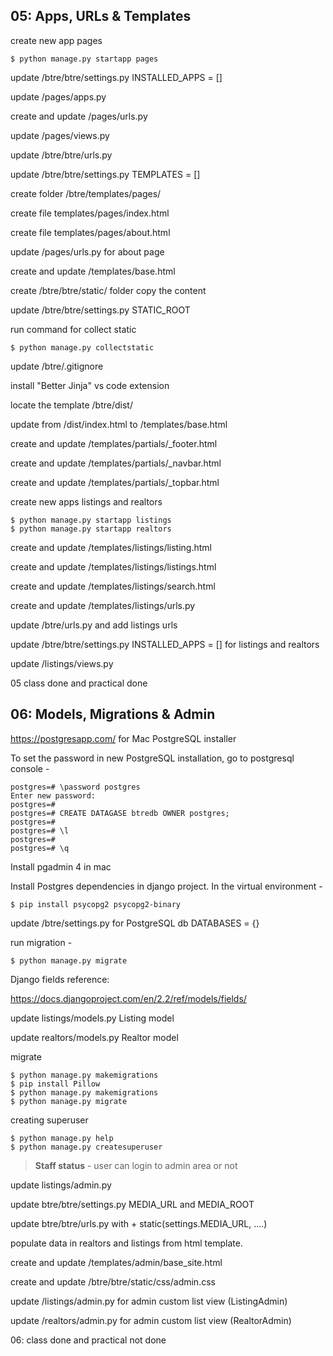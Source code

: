 ## 05: Apps, URLs & Templates

create new app pages
```
$ python manage.py startapp pages

```

update /btre/btre/settings.py INSTALLED_APPS = []

update /pages/apps.py

create and update /pages/urls.py

update /pages/views.py

update /btre/btre/urls.py

update /btre/btre/settings.py TEMPLATES = [] 

create folder /btre/templates/pages/

create file templates/pages/index.html

create file templates/pages/about.html

update /pages/urls.py for about page

create and update /templates/base.html

create /btre/btre/static/ folder copy the content

update /btre/btre/settings.py STATIC_ROOT

run command for collect static
```
$ python manage.py collectstatic
```

update /btre/.gitignore

install "Better Jinja" vs code extension

locate the template /btre/dist/

update from /dist/index.html to /templates/base.html

create and update /templates/partials/_footer.html

create and update /templates/partials/_navbar.html

create and update /templates/partials/_topbar.html

create new apps listings and realtors
```
$ python manage.py startapp listings
$ python manage.py startapp realtors
```

create and update /templates/listings/listing.html

create and update /templates/listings/listings.html

create and update /templates/listings/search.html

create and update /templates/listings/urls.py

update /btre/urls.py and add listings urls

update /btre/btre/settings.py INSTALLED_APPS = [] for listings and realtors

update /listings/views.py

05 class done and practical done

## 06: Models, Migrations & Admin

https://postgresapp.com/ for Mac PostgreSQL installer

To set the password in new PostgreSQL installation, go to postgresql console -
```
postgres=# \password postgres
Enter new password: 
postgres=# 
postgres=# CREATE DATAGASE btredb OWNER postgres;
postgres=# 
postgres=# \l
postgres=# 
postgres=# \q
```

Install pgadmin 4 in mac

Install Postgres dependencies in django project. In the virtual environment - 
```
$ pip install psycopg2 psycopg2-binary
```

update /btre/settings.py for PostgreSQL db DATABASES = {} 

run migration - 
```
$ python manage.py migrate

```
Django fields reference:

https://docs.djangoproject.com/en/2.2/ref/models/fields/


update listings/models.py Listing model

update realtors/models.py Realtor model

migrate
```
$ python manage.py makemigrations
$ pip install Pillow
$ python manage.py makemigrations
$ python manage.py migrate
```

creating superuser
```
$ python manage.py help
$ python manage.py createsuperuser
```

> **Staff status** - user can login to admin area or not

update listings/admin.py

update btre/btre/settings.py MEDIA_URL and MEDIA_ROOT

update btre/btre/urls.py with + static(settings.MEDIA_URL, ....)

populate data in realtors and listings from html template.

create and update /templates/admin/base_site.html

create and update /btre/btre/static/css/admin.css  

update /listings/admin.py for admin custom list view (ListingAdmin)

update /realtors/admin.py for admin custom list view (RealtorAdmin)

06: class done and practical not done
